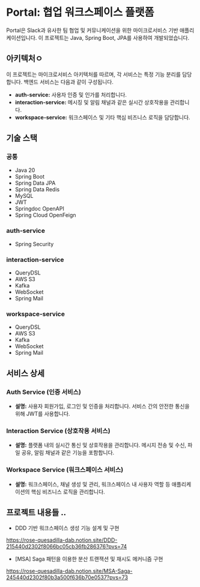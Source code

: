 # Portal: 협업 워크스페이스 플랫폼

Portal은 Slack과 유사한 팀 협업 및 커뮤니케이션을 위한 마이크로서비스 기반 애플리케이션입니다. 이 프로젝트는 Java, Spring Boot, JPA를 사용하여 개발되었습니다.

## 아키텍처ㅇ

이 프로젝트는 마이크로서비스 아키텍처를 따르며, 각 서비스는 특정 기능 분리를 담당합니다. 백엔드 서비스는 다음과 같이 구성됩니다.

*   **auth-service:** 사용자 인증 및 인가를 처리합니다.
*   **interaction-service:** 메시징 및 알림 채널과 같은 실시간 상호작용을 관리합니다.
*   **workspace-service:** 워크스페이스 및 기타 핵심 비즈니스 로직을 담당합니다.

## 기술 스택

### 공통
*   Java 20
*   Spring Boot
*   Spring Data JPA
*   Spring Data Redis
*   MySQL
*   JWT
*   Springdoc OpenAPI
*   Spring Cloud OpenFeign

### auth-service
*   Spring Security

### interaction-service
*   QueryDSL
*   AWS S3
*   Kafka
*   WebSocket
*   Spring Mail

### workspace-service
*   QueryDSL
*   AWS S3
*   Kafka
*   WebSocket
*   Spring Mail

## 서비스 상세

### Auth Service (인증 서비스)

*   **설명:** 사용자 회원가입, 로그인 및 인증을 처리합니다. 서비스 간의 안전한 통신을 위해 JWT를 사용합니다.

### Interaction Service (상호작용 서비스)

*   **설명:** 플랫폼 내의 실시간 통신 및 상호작용을 관리합니다. 메시지 전송 및 수신, 파일 공유, 알림 채널과 같은 기능을 포함합니다.

### Workspace Service (워크스페이스 서비스)

*   **설명:** 워크스페이스, 채널 생성 및 관리, 워크스페이스 내 사용자 역할 등 애플리케이션의 핵심 비즈니스 로직을 관리합니다.

## 프로젝트 내용들 ..

- DDD 기반 워크스페이스 생성 기능 설계 및 구현

https://rose-quesadilla-dab.notion.site/DDD-215440d2302f8066bc05cb36fb286376?pvs=74

- [MSA] Saga 패턴을 이용한 분산 트랜잭션 및 재시도 메커니즘 구현


https://rose-quesadilla-dab.notion.site/MSA-Saga-245440d2302f80b3a500f636b70e0537?pvs=73


